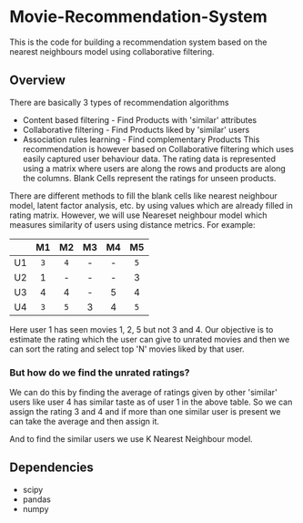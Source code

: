 # Movie-Recommendation-System

This is the code for building a recommendation system based on the nearest neighbours model using collaborative filtering.

## Overview

There are basically 3 types of recommendation algorithms
* Content based filtering - Find Products with 'similar' attributes
* Collaborative filtering - Find Products liked by 'similar' users
* Association rules learning - Find complementary Products
This recommendation is however based on Collaborative filtering which uses easily captured user behaviour data. The rating data is represented using a matrix where users are along the rows and products are along the columns. Blank Cells represent the ratings for unseen products.

There are different methods to fill the blank cells like nearest neighbour model, latent factor analysis, etc. by using values which are already filled in rating matrix. However, we will use Neareset neighbour model which measures similarity of users using distance metrics.
For example:


|  | M1 | M2 | M3| M4 | M5 |
| :-----: | :-: | :-: |:-: |:-: |:-: |
| U1  | `3`  | `4`  | -  | -  | `5`  |
| U2  | 1  | -  | -  | -  | 3  |
| U3  | 4  | 4  | -  | 5  | 4  |
| U4  | `3`  | `5`  | 3  | 4  | `5`  |

Here user 1 has seen movies 1, 2, 5 but not 3 and 4. Our objective is to estimate the rating which the user can give to unrated movies and then we can sort the rating and select top 'N' movies liked by that user. 
### But how do we find the unrated ratings?
We can do this by finding the average of ratings given by other 'similar' users like user 4 has similar taste as of user 1 in the above table. So we can assign the rating 3 and 4 and if more than one similar user is present we can take the average and then assign it.

And to find the similar users we use K Nearest Neighbour model.

## Dependencies
* scipy
* pandas
* numpy
